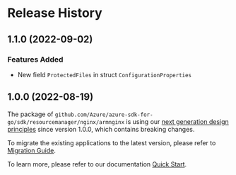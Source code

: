 # Release History

## 1.1.0 (2022-09-02)
### Features Added

- New field `ProtectedFiles` in struct `ConfigurationProperties`


## 1.0.0 (2022-08-19)

The package of `github.com/Azure/azure-sdk-for-go/sdk/resourcemanager/nginx/armnginx` is using our [next generation design principles](https://azure.github.io/azure-sdk/general_introduction.html) since version 1.0.0, which contains breaking changes.

To migrate the existing applications to the latest version, please refer to [Migration Guide](https://aka.ms/azsdk/go/mgmt/migration).

To learn more, please refer to our documentation [Quick Start](https://aka.ms/azsdk/go/mgmt).